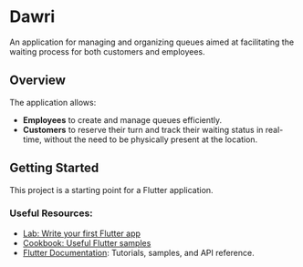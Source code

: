 # Dawri

An application for managing and organizing queues aimed at facilitating the waiting process for both customers and employees.

## Overview

The application allows:

- **Employees** to create and manage queues efficiently.
- **Customers** to reserve their turn and track their waiting status in real-time, without the need to be physically present at the location.

## Getting Started

This project is a starting point for a Flutter application.

### Useful Resources:

- [Lab: Write your first Flutter app](https://docs.flutter.dev/get-started/codelab)
- [Cookbook: Useful Flutter samples](https://docs.flutter.dev/cookbook)
- [Flutter Documentation](https://docs.flutter.dev/): Tutorials, samples, and API reference.
